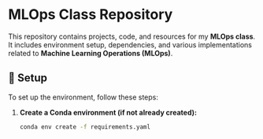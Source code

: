 # MLOps Class Repository

This repository contains projects, code, and resources for my **MLOps class**. It includes environment setup, dependencies, and various implementations related to **Machine Learning Operations (MLOps)**.

## 📌 Setup

To set up the environment, follow these steps:

1. **Create a Conda environment (if not already created):**
   ```sh
   conda env create -f requirements.yaml